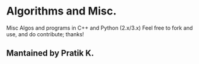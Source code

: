 # Algorithms and Misc.

Misc Algos and programs in C++ and Python (2.x/3.x) 
Feel free to fork and use, and do contribute; thanks!

## Mantained by Pratik K.
